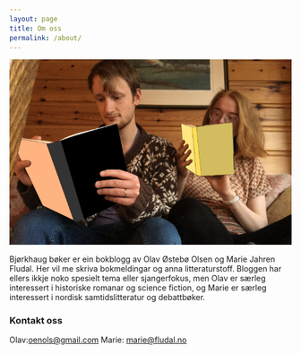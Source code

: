 ```yaml
---
layout: page
title: Om oss
permalink: /about/
---
```

![Eit fotografi av Olav og Marie med kvar si bok](/images/Lesuli.png)

Bjørkhaug bøker er ein bokblogg av Olav Østebø Olsen og Marie Jahren Fludal. Her vil me skriva bokmeldingar og anna litteraturstoff. Bloggen har ellers ikkje noko spesielt tema eller sjangerfokus, men Olav er særleg interessert i historiske romanar og science fiction, og Marie er særleg interessert i nordisk samtidslitteratur og debattbøker. 

### Kontakt oss

Olav:[oenols@gmail.com](mailto:oenols@gmail.com)
Marie: [marie@fludal.no](mailto:marie@fludal.no)